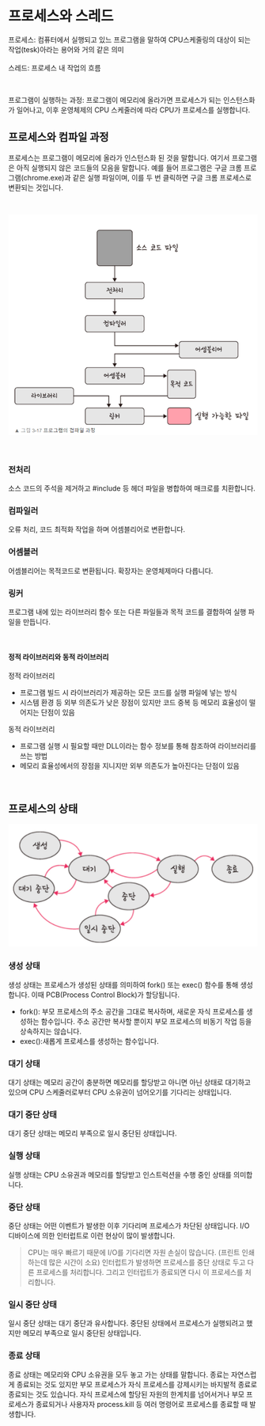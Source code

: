 # 프로세스와 스레드

프로세스: 컴퓨터에서 실행되고 있느 프로그램을 말하여 CPU스케줄링의 대상이 되는 작업(tesk)아라는 용어와 거의 같은 의미  
<br/>
스레드: 프로세스 내 작업의 흐름

<br/>

프로그램이 실행하는 과정: 프로그램이 메모리에 올라가면 프로세스가 되는 인스턴스화가 일어나고, 이후 운영체제의 CPU 스케줄러에 따라 CPU가 프로세스를 실행합니다.

## 프로세스와 컴파일 과정

프로세스는 프로그램이 메모리에 올라가 인스턴스화 된 것을 말합니다. 여기서 프로그램은 아직 실행되지 않은 코드들의 모음을 말합니다. 예를 들어 프로그램은 구글 크롬 프로그램(chrome.exe)과 같은 실행 파일이며, 이를 두 번 클릭하면 구글 크롬 프로세스로 변환되는 것입니다.

<br/>

![프로그램의 컴파일 과정](./img/image.png)

<br/>

### 전처리

소스 코드의 주석을 제거하고 #include 등 헤더 파일을 병합하여 매크로를 치환합니다.

### 컴파일러

오류 처리, 코드 최적화 작업을 하며 어셈블리어로 변환합니다.

### 어셈블러

어셈블리어는 목적코드로 변환됩니다. 확장자는 운영체제마다 다릅니다.

### 링커

프로그램 내에 있는 라이브러리 함수 또는 다른 파일들과 목적 코드를 결합하여 실행 파일을 만듭니다.

<br/>

#### 정적 라이브러리와 동적 라이브러리

정적 라이브러리

-   프로그램 빌드 시 라이브러리가 제공하는 모든 코드를 실행 파일에 넣는 방식
-   시스템 환경 등 외부 의존도가 낮은 장점이 있지만 코드 중복 등 메모리 효율성이 떨어지는 단점이 있음

동적 라이브러리

-   프로그램 실행 시 필요할 때만 DLL이라는 함수 정보를 통해 참조하여 라이브러리를 쓰는 방법
-   메모리 효율성에서의 장점을 지니지만 외부 의존도가 높아진다는 단점이 있음

<br/>

## 프로세스의 상태

![프로세스의 상태](./img/프로세스상태.png)
<br/>

### 생성 상태

생성 상태는 프로세스가 생성된 상태를 의미하여 fork() 또는 exec() 함수를 통해 생성합니다. 이때 PCB(Process Control Block)가 할당됩니다.

-   fork(): 부모 프로세스의 주소 공간을 그대로 복사하며, 새로운 자식 프로세스를 생성하는 함수입니다. 주소 공간만 복사할 뿐이지 부모 프로세스의 비동기 작업 등을 상속하지는 않습니다.
-   exec():새롭게 프로세스를 생성하는 함수입니다.

### 대기 상태

대기 상태는 메모리 공간이 충분하면 메모리를 할당받고 아니면 아닌 상태로 대기하고 있으며 CPU 스케줄러로부터 CPU 소유권이 넘어오기를 기다리는 상태입니다.

### 대기 중단 상태

대기 중단 상태는 메모리 부족으로 일시 중단된 상태입니다.

### 실행 상태

실행 상태는 CPU 소유권과 메모리를 할당받고 인스트럭션을 수행 중인 상태를 의미합니다.

### 중단 상태

중단 상태는 어떤 이벤트가 발생한 이후 기다리며 프로세스가 차단된 상태입니다. I/O 디바이스에 의한 인터럽트로 이런 현상이 많이 발생합니다.

> CPU는 매우 빠르기 때문에 I/O를 기다리면 자원 손실이 많습니다. (프린트 인쇄하는데 많은 시간이 소요) 인터럽트가 발생하면 프로세스를 중단 상태로 두고 다른 프로세스를 처리합니다. 그리고 인터럽트가 종료되면 다시 이 프로세스를 처리합니다.

### 일시 중단 상태

일시 중단 상태는 대기 중단과 유사합니다. 중단된 상태에서 프로세스가 실행되려고 했지만 메모리 부족으로 일시 중단된 상태입니다.

### 종료 상태

종료 상태는 메모리와 CPU 소유권을 모두 놓고 가는 상태를 말합니다. 종료는 자연스럽게 종료되는 것도 있지만 부모 프로세스가 자식 프로세스를 강제시키는 바지발적 종료로 종료되는 것도 있습니다. 자식 프로세스에 할당된 자원의 한계치를 넘어서거나 부모 프로세스가 종료되거나 사용자자 process.kill 등 여러 명령어로 프로세스를 종료할 때 발생합니다.
